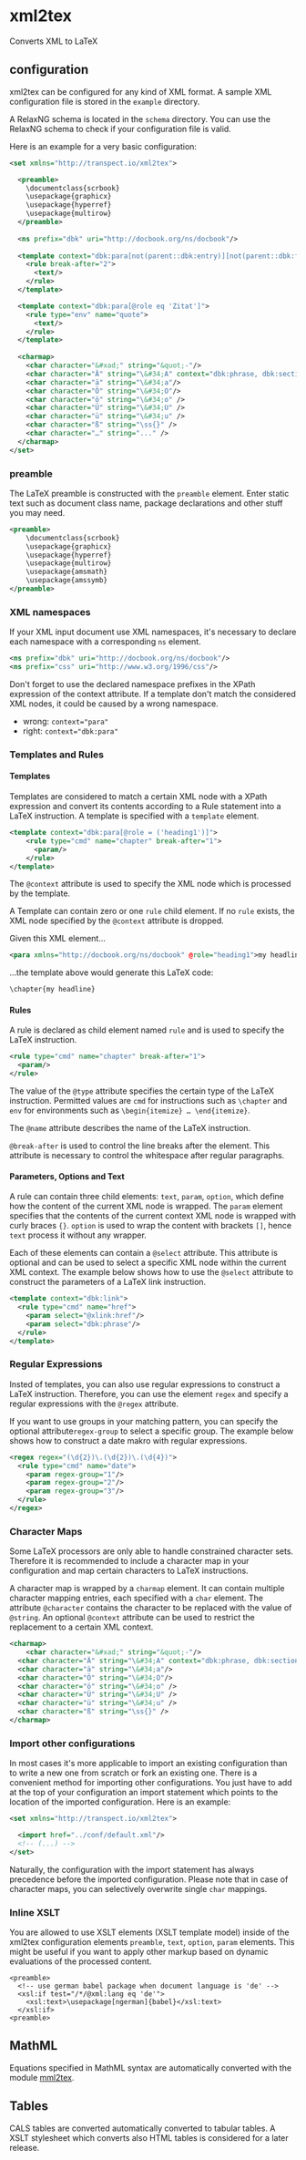 # xml2tex
Converts XML to LaTeX

## configuration

xml2tex can be configured for any kind of XML format. A sample XML configuration file is stored in the `example` directory.

A RelaxNG schema is located in the `schema` directory. You can use the RelaxNG schema to check if your configuration file is valid.

Here is an example for a very basic configuration:

```xml
<set xmlns="http://transpect.io/xml2tex">

  <preamble>
    \documentclass{scrbook}
    \usepackage{graphicx}
    \usepackage{hyperref}
    \usepackage{multirow}
  </preamble>
  
  <ns prefix="dbk" uri="http://docbook.org/ns/docbook"/>
  
  <template context="dbk:para[not(parent::dbk:entry)][not(parent::dbk:footnote)]">
    <rule break-after="2">
      <text/>
    </rule>
  </template>

  <template context="dbk:para[@role eq 'Zitat']">
    <rule type="env" name="quote">
      <text/>
    </rule>
  </template>
  
  <charmap>
  	<char character="&#xad;" string="&quot;-"/>
    <char character="Ä" string="\&#34;A" context="dbk:phrase, dbk:section|dbk:para, dbk:entry"/>
    <char character="ä" string="\&#34;a"/>
    <char character="Ö" string="\&#34;O"/>
    <char character="ö" string="\&#34;o" />
    <char character="Ü" string="\&#34;U" />
    <char character="ü" string="\&#34;u" />
    <char character="ß" string="\ss{}" />
    <char character="…" string="..." />
  </charmap>
</set>
```
### preamble
The LaTeX preamble is constructed with the `preamble` element. Enter static text such as document class name, package
declarations and other stuff you may need.
```xml
<preamble>
    \documentclass{scrbook}
    \usepackage{graphicx}
    \usepackage{hyperref}
    \usepackage{multirow}
    \usepackage{amsmath}
    \usepackage{amssymb}
</preamble>
```

### XML namespaces
If your XML input document use XML namespaces, it's necessary to declare each namespace with a corresponding `ns` element.
```xml
<ns prefix="dbk" uri="http://docbook.org/ns/docbook"/>
<ns prefix="css" uri="http://www.w3.org/1996/css"/>
```
Don't forget to use the declared namespace prefixes in the XPath expression of the context attribute. If a template don't match the considered XML nodes, it could be caused by a wrong namespace. 
* wrong: `context="para"`
* right: `context="dbk:para"`

### Templates and Rules

#### Templates

Templates are considered to match a certain XML node with a XPath expression and convert its contents according to a Rule statement into a LaTeX instruction. A template is specified with a `template` element.

```xml
<template context="dbk:para[@role = ('heading1')]">
    <rule type="cmd" name="chapter" break-after="1">
      <param/>
    </rule>
</template>
```
The `@context` attribute is used to specify the XML node which is processed by the template. 

A Template can contain zero or one `rule` child element. If no `rule` exists, the XML node specified by the  `@context` attribute is dropped.

Given this XML element…
```xml
<para xmlns="http://docbook.org/ns/docbook" @role="heading1">my headline</para>
```
…the template above would generate this LaTeX code:
```xml
\chapter{my headline}
```

#### Rules
A rule is declared as child element named `rule` and is used to specify the LaTeX instruction.

```xml
<rule type="cmd" name="chapter" break-after="1">
  <param/>
</rule>
```

The value of the `@type` attribute specifies the certain type of the LaTeX instruction. Permitted values are `cmd` for instructions such as `\chapter` and `env` for environments such as `\begin{itemize} … \end{itemize}`.

The `@name` attribute describes the name of the LaTeX instruction.

`@break-after` is used to control the line breaks after the element. This attribute is necessary to control the whitespace after regular paragraphs.

#### Parameters, Options and Text
A rule can contain three child elements: `text`, `param`, `option`, which define how the content of the current XML node is wrapped. The `param` element specifies that the contents of the current context XML node is wrapped with curly braces `{}`. `option` is used to wrap the content with brackets `[]`, hence `text` process it without any wrapper.

Each of these elements can contain a `@select` attribute. This attribute is optional and can be used to select a specific XML node within the current XML context. The example below shows how to use the `@select` attribute to construct the parameters of a LaTeX link instruction.
```xml
<template context="dbk:link">
  <rule type="cmd" name="href">
    <param select="@xlink:href"/>
    <param select="dbk:phrase"/>
  </rule>
</template>
```

### Regular Expressions
Insted of templates, you can also use regular expressions to construct a LaTeX instruction. Therefore, you can use the element `regex` and specify a regular expressions with the `@regex` attribute.

If you want to use groups in your matching pattern, you can specify the optional attribute`regex-group` to select a specific  group. The example below shows how to construct a date makro with regular expressions.
```xml
<regex regex="(\d{2})\.(\d{2})\.(\d{4})">
  <rule type="cmd" name="date">
    <param regex-group="1"/>
    <param regex-group="2"/>
    <param regex-group="3"/>
  </rule>
</regex>
```

### Character Maps
Some LaTeX processors are only able to handle constrained character sets. Therefore it is recommended to include a character map in your configuration and map certain characters to LaTeX instructions. 

A character map is wrapped by a `charmap` element. It can contain multiple character mapping entries, each specified with a `char` element. The attribute `@character` contains the character to be replaced with the value of `@string`. An optional `@context` attribute can be used to restrict the replacement to a certain XML context.
```xml
<charmap>
	<char character="&#xad;" string="&quot;-"/>
  <char character="Ä" string="\&#34;A" context="dbk:phrase, dbk:section|dbk:para, dbk:entry"/>
  <char character="ä" string="\&#34;a"/>
  <char character="Ö" string="\&#34;O"/>
  <char character="ö" string="\&#34;o" />
  <char character="Ü" string="\&#34;U" />
  <char character="ü" string="\&#34;u" />
  <char character="ß" string="\ss{}" />
</charmap>
```
### Import other configurations

In most cases it's more applicable to import an existing configuration than to write a new one from scratch or fork an existing one. There is a convenient method for importing other configurations. You just have to add at the top of your configuration an import statement which points to the location of the imported configuration. Here is an example:


```xml
<set xmlns="http://transpect.io/xml2tex">

  <import href="../conf/default.xml"/>
  <!-- (...) -->
</set>
```

Naturally, the configuration with the import statement has always precedence before the imported configuration. Please note that in case of character maps, you can selectively overwrite single `char` mappings.

### Inline XSLT

You are allowed to use XSLT elements \(XSLT template model\) inside of the xml2tex configuration elements `preamble`, `text`, `option`, `param` elements. This might be useful if you want to apply other markup based on dynamic evaluations of the processed content.

```
<preamble>
  <!-- use german babel package when document language is 'de' -->
  <xsl:if test="/*/@xml:lang eq 'de'">
    <xsl:text>\usepackage[ngerman]{babel}</xsl:text>
  </xsl:if>
<preamble>
```

## MathML
Equations specified in MathML syntax are automatically converted with the module [mml2tex](https://github.com/transpect/mml2tex).

## Tables
CALS tables are converted automatically converted to tabular tables. A XSLT stylesheet which converts also HTML tables is considered for a later release.
